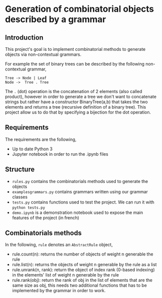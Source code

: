 # Generation of combinatorial objects described by a grammar

## Introduction

This project's goal is to implement combinatorial methods to generate objects via non-contextual grammars.

For example the set of binary trees can be described by the following non-contextual grammar,

    Tree -> Node | Leaf
    Node ->  Tree . Tree

The `.` (dot) operation is the concatenation of 2 elements (also called product), however in order to generate a tree we don't want to concatenate strings
but rather have a constructor BinaryTree(a,b) that takes the two elements and returns a tree (recursive definition of a binary tree). This project
allow us to do that by specifying a bijection for the dot operation.


## Requirements

The requirements are the following,

  * Up to date Python 3
  * Jupyter notebook in order to run the .ipynb files

## Structure

  * `rules.py` contains the combinatorials methods used to generate the objects
  * `examplesgrammars.py` contains grammars written using our grammar classes
  * `tests.py` contains functions used to test the project. We can run it with `python tests.py`
  * `demo.ipynb` is a demonstration notebook used to expose the main features of the project (in french)

## Combinatorials methods

In the following, `rule` denotes an `AbstractRule` object,

  * rule.count(n): returns the number of objects of weight n generable the rule
  * rule.list(n): returns the objects of weight n generable by the rule as a list
  * rule.unrank(n, rank): return the object of index rank (0-based indexing) in the elements' list of weight n generable by the rule
  * rule.rank(obj): return the rank of obj in the list of elements that are the same size as obj, this needs two additional functions that has to be implemented by the grammar in order to work.

